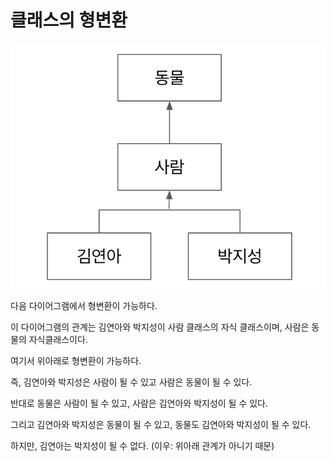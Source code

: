 # 클래스의 형변환

![img.png](img.png)

다음 다이어그램에서 형변환이 가능하다.

이 다이어그램의 관계는 김연아와 박지성이 사람 클래스의 자식 클래스이며, 사람은 동물의 자식클래스이다.

여기서 위아래로 형변환이 가능하다.

즉, 김연아와 박지성은 사람이 될 수 있고 사람은 동물이 될 수 있다.

반대로 동물은 사람이 될 수 있고, 사람은 김연아와 박지성이 될 수 있다.

그리고 김연아와 박지성은 동물이 될 수 있고, 동물도 김연아와 박지성이 될 수 있다.

하지만, 김연아는 박지성이 될 수 없다. (이우: 위아래 관계가 아니기 때문)